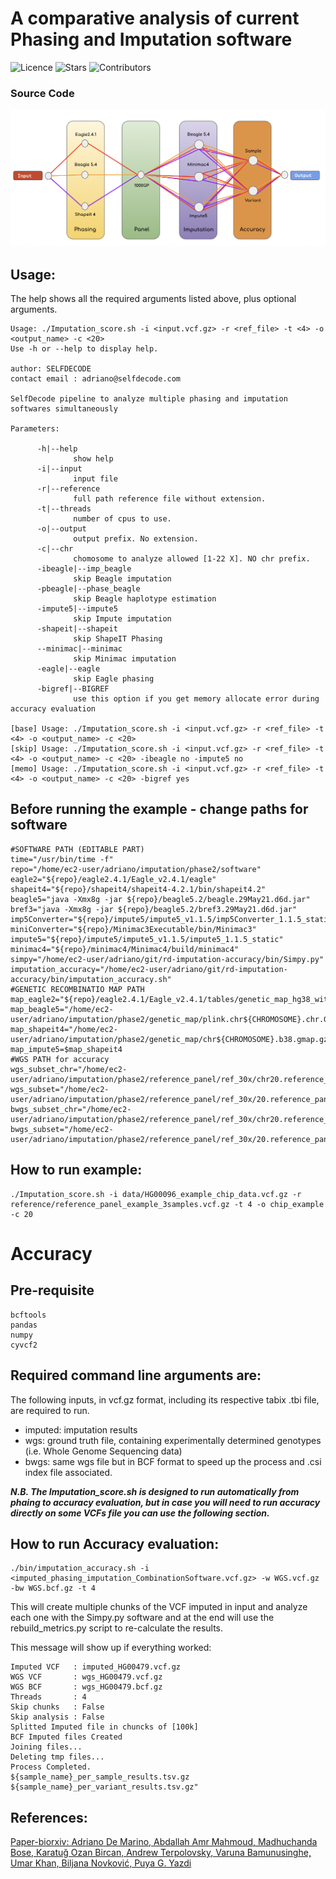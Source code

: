 # A comparative analysis of current Phasing and Imputation software

![Licence](https://img.shields.io/apm/l/vim-mode?label=Licence&style=plastic)
![Stars](https://img.shields.io/github/stars/selfdecode/rd-imputation-accuracy?label=Stars&style=plastic)
![Contributors](https://img.shields.io/github/contributors/selfdecode/rd-imputation-accuracy?label=Contributors)

### Source Code

![Path followed by the imputation score pipeline](images/pipeline_path.png)


## Usage:

The help shows all the required arguments listed above, plus optional arguments.

```
Usage: ./Imputation_score.sh -i <input.vcf.gz> -r <ref_file> -t <4> -o <output_name> -c <20>
Use -h or --help to display help.

author: SELFDECODE
contact email : adriano@selfdecode.com

SelfDecode pipeline to analyze multiple phasing and imputation softwares simultaneously 

Parameters:

      -h|--help
              show help
      -i|--input
              input file
      -r|--reference
              full path reference file without extension.
      -t|--threads
              number of cpus to use.
      -o|--output
              output prefix. No extension.
      -c|--chr
              chomosome to analyze allowed [1-22 X]. NO chr prefix.
      -ibeagle|--imp_beagle
              skip Beagle imputation
      -pbeagle|--phase_beagle
              skip Beagle haplotype estimation
      -impute5|--impute5
              skip Impute imputation
      -shapeit|--shapeit
              skip ShapeIT Phasing
      --minimac|--minimac
              skip Minimac imputation
      -eagle|--eagle
              skip Eagle phasing
      -bigref|--BIGREF
              use this option if you get memory allocate error during accuracy evaluation

[base] Usage: ./Imputation_score.sh -i <input.vcf.gz> -r <ref_file> -t <4> -o <output_name> -c <20>
[skip] Usage: ./Imputation_score.sh -i <input.vcf.gz> -r <ref_file> -t <4> -o <output_name> -c <20> -ibeagle no -impute5 no
[memo] Usage: ./Imputation_score.sh -i <input.vcf.gz> -r <ref_file> -t <4> -o <output_name> -c <20> -bigref yes
```

## Before running the example - change paths for software 
```
#SOFTWARE PATH (EDITABLE PART)
time="/usr/bin/time -f"
repo="/home/ec2-user/adriano/imputation/phase2/software"
eagle2="${repo}/eagle2.4.1/Eagle_v2.4.1/eagle"
shapeit4="${repo}/shapeit4/shapeit4-4.2.1/bin/shapeit4.2"
beagle5="java -Xmx8g -jar ${repo}/beagle5.2/beagle.29May21.d6d.jar"
bref3="java -Xmx8g -jar ${repo}/beagle5.2/bref3.29May21.d6d.jar"
imp5Converter="${repo}/impute5/impute5_v1.1.5/imp5Converter_1.1.5_static"
miniConverter="${repo}/Minimac3Executable/bin/Minimac3"
impute5="${repo}/impute5/impute5_v1.1.5/impute5_1.1.5_static"
minimac4="${repo}/minimac4/Minimac4/build/minimac4"
simpy="/home/ec2-user/adriano/git/rd-imputation-accuracy/bin/Simpy.py"
imputation_accuracy="/home/ec2-user/adriano/git/rd-imputation-accuracy/bin/imputation_accuracy.sh"
#GENETIC RECOMBINATIO MAP PATH
map_eagle2="${repo}/eagle2.4.1/Eagle_v2.4.1/tables/genetic_map_hg38_withX.txt.gz"
map_beagle5="/home/ec2-user/adriano/imputation/phase2/genetic_map/plink.chr${CHROMOSOME}.chr.GRCh38.map"
map_shapeit4="/home/ec2-user/adriano/imputation/phase2/genetic_map/chr${CHROMOSOME}.b38.gmap.gz"
map_impute5=$map_shapeit4
#WGS PATH for accuracy
wgs_subset_chr="/home/ec2-user/adriano/imputation/phase2/reference_panel/ref_30x/chr20.reference_panel.30x.hg38.190samples.vcf.gz"
wgs_subset="/home/ec2-user/adriano/imputation/phase2/reference_panel/ref_30x/20.reference_panel.30x.hg38.190samples.vcf.gz"
bwgs_subset_chr="/home/ec2-user/adriano/imputation/phase2/reference_panel/ref_30x/chr20.reference_panel.30x.hg38.190samples.bcf.gz"
bwgs_subset="/home/ec2-user/adriano/imputation/phase2/reference_panel/ref_30x/20.reference_panel.30x.hg38.190samples.bcf.gz"
```

## How to run example:
```
./Imputation_score.sh -i data/HG00096_example_chip_data.vcf.gz -r reference/reference_panel_example_3samples.vcf.gz -t 4 -o chip_example -c 20
```

# Accuracy

## Pre-requisite 
```
bcftools
pandas
numpy
cyvcf2
```
## Required command line arguments are:

The following inputs, in vcf.gz format, including its respective tabix .tbi file, are required to run.

- imputed: imputation results
- wgs: ground truth file, containing experimentally determined genotypes (i.e. Whole Genome Sequencing data)
- bwgs: same wgs file but in BCF format to speed up the process and .csi index file associated.

***N.B. The Imputation_score.sh is designed to run automatically from phaing to accuracy evaluation, but in case you will need to run accuracy directly on some VCFs file you can use the following section.***

## How to run Accuracy evaluation:
```
./bin/imputation_accuracy.sh -i <imputed_phasing_imputation_CombinationSoftware.vcf.gz> -w WGS.vcf.gz -bw WGS.bcf.gz -t 4
```

This will create multiple chunks of the VCF imputed in input and analyze each one with the Simpy.py software and at the end will use the rebuild_metrics.py script to re-calculate the results. 

This message will show up if everything worked:

```
Imputed VCF   : imputed_HG00479.vcf.gz
WGS VCF       : wgs_HG00479.vcf.gz
WGS BCF       : wgs_HG00479.bcf.gz
Threads       : 4
Skip chunks   : False
Skip analysis : False
Splitted Imputed file in chuncks of [100k]
BCF Imputed files Created
Joining files...
Deleting tmp files...
Process Completed.
${sample_name}_per_sample_results.tsv.gz
${sample_name}_per_variant_results.tsv.gz"
```

## References:
[Paper-biorxiv: Adriano De Marino, Abdallah Amr Mahmoud, Madhuchanda Bose, Karatuğ Ozan Bircan, Andrew Terpolovsky, Varuna Bamunusinghe, Umar Khan, Biljana Novković, Puya G. Yazdi](https://www.biorxiv.org/content/biorxiv/early/2021/11/04/2021.11.04.467340.full.pdf)
